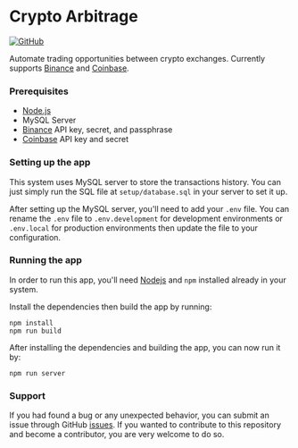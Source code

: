 # Crypto Arbitrage

[![GitHub](https://img.shields.io/github/license/eidoriantan/arbitrage)](https://github.com/eidoriantan/arbitrage/blob/master/LICENSE.txt)

Automate trading opportunities between crypto exchanges. Currently supports
[Binance](https://www.binance.com/en) and [Coinbase](https://www.coinbase.com/home).

### Prerequisites
 * [Node.js](https://nodejs.org)
 * MySQL Server
 * [Binance](https://www.binance.com/en) API key, secret, and passphrase
 * [Coinbase](https://www.coinbase.com/home) API key and secret

### Setting up the app
This system uses MySQL server to store the transactions history. You can just simply
run the SQL file at `setup/database.sql` in your server to set it up.

After setting up the MySQL server, you'll need to add your `.env` file. You can rename
the `.env` file to `.env.development` for development environments or `.env.local` for
production environments then update the file to your configuration.

### Running the app
In order to run this app, you'll need [Nodejs](https://nodejs.org) and `npm` installed
already in your system.

Install the dependencies then build the app by running:

```shell
npm install
npm run build
```

After installing the dependencies and building the app, you can now run it by:
```shell
npm run server
```

### Support
If you had found a bug or any unexpected behavior, you can submit an issue
through GitHub
[issues](https://github.com/eidoriantan/arbitrage/issues). If you wanted to
contribute to this repository and become a contributor, you are very welcome to
do so.
